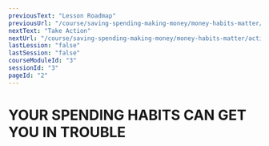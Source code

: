 ```yaml
---
previousText: "Lesson Roadmap"
previousUrl: "/course/saving-spending-making-money/money-habits-matter/roadmap"
nextText: "Take Action"
nextUrl: "/course/saving-spending-making-money/money-habits-matter/activities"
lastLession: "false"
lastSession: "false"
courseModuleId: "3"
sessionId: "3"
pageId: "2"
---
```



# YOUR SPENDING HABITS CAN GET YOU IN TROUBLE
<sparkle-video-player src="./animation/m2l2.mp4" />

